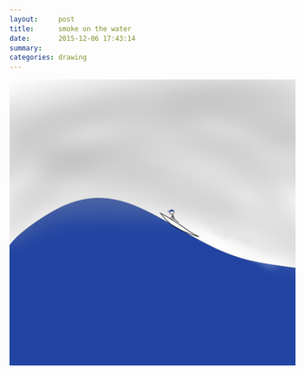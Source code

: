 ```yaml
---
layout:     post
title:      smoke on the water
date:       2015-12-06 17:43:14
summary:    
categories: drawing
---
```

![smoke on the water](/images/_diary/smoke-on-the-water.png "035 0365 035 30")
